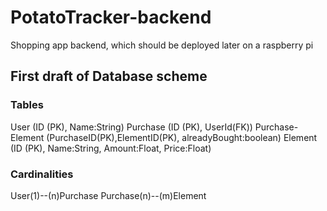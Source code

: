 # PotatoTracker-backend
Shopping app backend, which should be deployed later on a raspberry pi

## First draft of Database scheme
### Tables
User (ID (PK), Name:String)
Purchase (ID (PK), UserId(FK))
Purchase-Element (PurchaseID(PK),ElementID(PK), alreadyBought:boolean)
Element (ID (PK), Name:String, Amount:Float, Price:Float)

### Cardinalities
User(1)--(n)Purchase
Purchase(n)--(m)Element